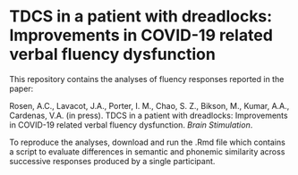 # TDCS in a patient with dreadlocks: Improvements in COVID-19 related verbal fluency dysfunction

This repository contains the analyses of fluency responses reported in the paper: 

Rosen, A.C., Lavacot, J.A., Porter, I. M., Chao, S. Z., Bikson, M., Kumar, A.A., Cardenas, V.A. (in press). TDCS in a patient with dreadlocks: Improvements in COVID-19 related verbal fluency dysfunction. <em>Brain Stimulation</em>.

To reproduce the analyses, download and run the .Rmd file which contains a script to evaluate differences in semantic and phonemic similarity across successive responses produced by a single participant. 

